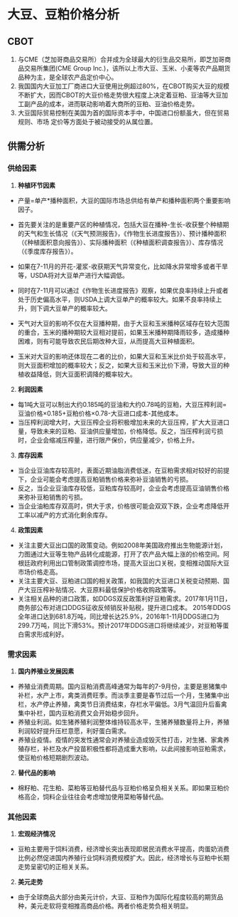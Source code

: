 # 大豆、豆粕价格分析
## CBOT
1. 与CME（芝加哥商品交易所）合并成为全球最大的衍生品交易所，即芝加哥商品交易所集团(CME Group Inc.)，该所以上市大豆、玉米、小麦等农产品期货品种为主，是全球农产品定价中心。
2.  我国国内大豆加工厂商进口大豆使用比例超过80%，在CBOT购买大豆的规模不断扩大，因而CBOT的大豆价格走势很大程度上决定着豆粕、豆油等大豆加工副产品的成本，进而联动影响着大商所的豆粕、豆油价格走势。
3.  大豆国际贸易控制在美国为首的国际资本手中，中国进口份额虽大，但在贸易规则、市场
定价等方面处于被动接受的从属位置。 

## 供需分析
### 供给因素

1. **种植环节因素**
- 产量=单产*播种面积，大豆的国际市场总供给有单产和播种面积两个重要影响因子。

- 首先要关注的是重要产区的种植情况，包括大豆在播种-生长-收获整个种植期的天气和生长情况（《天气预测报告》，《作物生长进度报告》）、预计播种面积（《种植面积意向报告》）、实际播种面积（《种植面积调查报告》）、库存情况（《季度库存报告》）。
-  如果在7-11月的开花-灌浆-收获期天气异常变化，比如降水异常增多或者干旱等，USDA将对大豆单产进行大幅调低。
-  同时在7-11月可以通过《作物生长进度报告》观察，如果优良率持续上升或者处于历史偏高水平，则USDA上调大豆单产的概率较大。如果不良率持续上升，则下调大豆单产的概率较大。
-  天气对大豆的影响不仅在大豆播种期，由于大豆和玉米播种区域存在较大范围的重合，玉米的播种期较大豆相对提前，如果玉米播种期降雨较多，造成播种困难，则有可能导致农民后期改种大豆，从而提高大豆种植面积。
-  玉米对大豆的影响还体现在二者的比价，如果大豆和玉米比价处于较高水平，则大豆面积增加的概率较大；反之，如果大豆和玉米比价下滑，导致大豆的种植收益降低，则大豆面积调降的概率较大。

2.  **利润因素**
- 每1吨大豆可以制出大约0.185吨的豆油和大约0.78吨的豆粕，大豆压榨利润=豆油价格×0.185+豆粕价格×0.78-大豆进口成本-其他成本。
- 当压榨利润增大时，大豆压榨企业将积极增加未来的大豆压榨，扩大大豆进口量，导致未来的豆粕、豆油供应量增加，价格降低。反之，当压榨利润亏损时，企业会缩减压榨量，进行限产保价，供应量减少，价格上升。

3. **库存因素**
- 当企业豆油库存较高时，表面近期油脂消费低迷，在豆粕需求相对较好的前提下，企业可能会考虑提高豆粕销售价格来弥补豆油销售的亏损。
- 反之，当企业豆油库存较低，豆粕库存较高时，企业会考虑提高豆油销售价格来弥补豆粕销售的亏损。
- 当企业油粕库存双高时，供大于求，价格很可能会双双下跌，企业考虑降低开工率以减产的方式消化剩余库存。

4. **政策因素**
- 关注主要大豆出口国的政策变动。例如2008年美国政府推出生物能源计划，力图通过大豆等生物产品转化成能源，打开了农产品大幅上涨的价格空间。阿根廷政府利用出口管制政策调控市场，提高大豆出口关税，变相推动国际大豆市场价格走高。
- 关注主要大豆、豆粕进口国的相关政策，如我国的大豆进口关税变动预期、国产大豆压榨补贴情况、大豆原料最低保护价格收购政策等。
- 关注相关品种的进口政策，如DDGS双反政策利好豆粕需求。2017年1月11日，商务部公布对进口DDGS征收反倾销反补贴税，提升进口成本。 2015年DDGS全年进口达到681.8万吨，同比增长达25.9%，2016年1-11月DDGS进口为299.7万吨，同比下滑53%。预计2017年DDGS进口将继续减少，对豆粕等蛋白需求形成利好。

### 需求因素
1. **国内养殖业发展因素**
- 养殖业消费周期。国内豆粕消费高峰通常为每年的7-9月份，主要是崽猪集中补栏，水产上市，禽类消费旺季。而淡季主要是春节过后一个月，生猪集中出栏，水产停止养殖，禽类节日消费结束，存栏水平偏低。3月气温回升后畜禽集中补栏，国内豆粕消费又会开始稳步回升。
- 养殖业利润。如生猪养殖利润整体维持较高水平，生猪养殖数量将上升，养殖利润较好提升压栏意愿，利好蛋白需求。
- 养殖业疫情。疫情的突发性通常会对养殖业造成毁灭性打击，对生猪、家禽养殖存栏，补栏及水产投苗积极性都将造成重大影响，以此间接影响豆粕需求，使豆粕价格短期剧烈波动。
2. **替代品的影响**
- 棉籽粕、花生粕、菜粕等豆粕替代品与豆粕价格呈负相关关系。即如果豆粕价格高企，饲料企业往往会考虑增加使用菜粕等替代品。
### 其他因素

1. **宏观经济情况**
- 豆粕主要用于饲料消费，经济增长突出表现即居民消费水平提高，肉蛋奶消费比例必然促进国内养殖行业饲料消费规模扩大。因此，经济增长与豆粕中长期走势呈密切的正相关关系。
2. **美元走势**
- 由于全球商品大部分由美元计价，大豆、豆粕作为国际化程度较高的期货品种，美元走软将变相推高商品价格。两者价格走势负相关明显。
